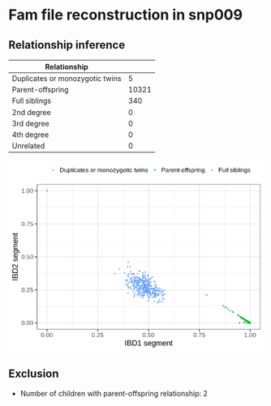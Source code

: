 # Fam file reconstruction in snp009
## Relationship inference
| Relationship |   |
| ------------ | - |
| Duplicates or monozygotic twins| 5 |
| Parent-offspring| 10321 |
| Full siblings| 340 |
| 2nd degree| 0 |
| 3rd degree| 0 |
| 4th degree| 0 |
| Unrelated| 0 |

![](fam_reconstruction/ibd_plot.png)
## Exclusion
- Number of children with parent-offspring relationship: 2

